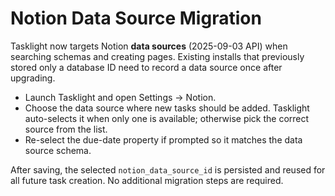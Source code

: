 # Notion Data Source Migration

Tasklight now targets Notion **data sources** (2025-09-03 API) when searching schemas and creating pages. Existing installs that previously stored only a database ID need to record a data source once after upgrading.

- Launch Tasklight and open Settings → Notion.
- Choose the data source where new tasks should be added. Tasklight auto-selects it when only one is available; otherwise pick the correct source from the list.
- Re-select the due-date property if prompted so it matches the data source schema.

After saving, the selected `notion_data_source_id` is persisted and reused for all future task creation. No additional migration steps are required.
